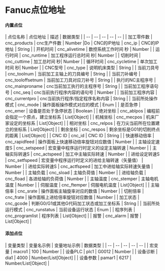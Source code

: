 # Fanuc点位地址

#### 内置点位




| 点位名称 | 点位地址 | 描述 | 数据类型 |
| -- | -- | -- | -- | -- |
| 加工零件数 | cnc_products | cnc生产件数 | Number |Do
| CNC的IP地址 | cnc_ip | CNC的IP地址 | String |
| 开机时间 | cnc_alivetime | 数控系统工作时间 秒 | Number |
| 运行时间 | cnc_runtime | 加工程序运行总时间 秒| Number |
| 切削时间 | cnc_cuttime | 加工总时间 秒| Number |
| 循环时间 | cnc_cycletime | 单次加工时间 秒| Number |
| CNC型号 | cnc_type | 说明机床类型 | String |
| 当前刀具号 | cnc_toolnum | 当前加工主轴上的刀具编号 | String |
| 当前刀补编号 | cnc_tooloffsetnum | 当前加工刀具对应刀补号 | String |
| 执行的NC主程序号 | cnc_mainproname | cnc当前加工执行的主程序号 | String |
| 当前加工程序语句号 | cnc_seq | cnc当前执行程序内容的语句号 | Number |
| 当前加工程序内容 | cnc_currentpro | cnc当前执行程序/指定程序名称内容 | String |
| 当前所处操作模式 | cnc_mode | 操作面板操作模式对应的模式 | Enum |
| 是否急停 | cnc_emer | 设备是否处于急停状态 | Boolean |
| 绝对坐标 | cnc_ablpos | 编程前会指定一个原点，建立坐标系 | List[Object] |
| 机械坐标 | cnc_mecpos | 机床厂家设定的坐标系 | List[Object] |
| 相对坐标 | cnc_relpos | 在刀尖当前所在位置建立的坐标系 | List[Object] |
| 剩余坐标 | cnc_respos | 剩余坐标是G01的切削终点的距离 | List[Object] |
| CNC ID | cnc_id | CNC ID | String |
| 快速移动倍率 | cnc_rapidfeed | 操作面板上快速移动倍率旋钮对应数值 | Number |
| 主轴设定速度S | cnc_setspeed | 宏变量中程序运行时定义的设定主轴转速 | Number |
| 主轴实际转速S | cnc_actspeed | 加工中主轴实际转速 | Number |
| 进给设定转速S | cnc_setfspeed | 宏变量中程序运行时定义的进给主轴转速（矢量值） | Number |
| 进给实际转速S | cnc_actfspeed | 加工中进给轴实际转速矢量值 | Number |
| 主轴负载 | cnc_sload | 主轴负荷值 | Number |
| 进给轴负载 | cnc_fload | 各进给轴的负荷值 | Number |
| 主轴温度 | cnc_stemper | 主轴电机温度 | Number |
| 伺服温度 | cnc_ftemper | 伺服电机温度 | List[Object]  |
| 主轴倍率 | cnc_srate | 操作面板主轴旋率对应的数值 | Number |
| 切削倍率 | cnc_frate | 操作面板上进给倍率旋钮对应数值 | Number |
| 加工状态 | cnc_gcode | 判断G0/G1或其他G代码加工状态或加工坐标系 | String |
| 当前所处运行模式 | cnc_runstatus | 当前设备运行状态 | Enum |
| 程序列表 | cnc_programlist | 程序列表 | List[Object]  |
| 报警 | cnc_alarm | 报警 | List[Object] |

#### 添加点位

| 变量类型 | 变量名示例 | 变量地址示例 | 数据类型 |
| -- | -- | -- | -- | -- |
| 宏变量 | macro1 | 100 | Number |
| 设备PLC | plc1 | G0012 | Number |
| 设备诊断 | dia1 | 4000 | Number/List[Object] |
| 设备参数 | pamar1 | 6217 | Number/List[Object] |